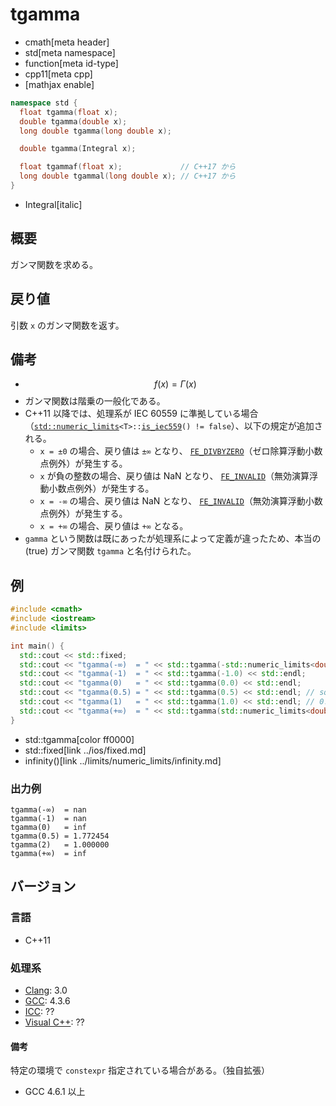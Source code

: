 # tgamma
* cmath[meta header]
* std[meta namespace]
* function[meta id-type]
* cpp11[meta cpp]
* [mathjax enable]

```cpp
namespace std {
  float tgamma(float x);
  double tgamma(double x);
  long double tgamma(long double x);

  double tgamma(Integral x);

  float tgammaf(float x);             // C++17 から
  long double tgammal(long double x); // C++17 から
}
```
* Integral[italic]

## 概要
ガンマ関数を求める。


## 戻り値
引数 `x` のガンマ関数を返す。


## 備考
- $$ f(x) = \Gamma (x) $$
- ガンマ関数は階乗の一般化である。
- C++11 以降では、処理系が IEC 60559 に準拠している場合（[`std::numeric_limits`](../limits/numeric_limits.md)`<T>::`[`is_iec559`](../limits/numeric_limits/is_iec559.md)`() != false`）、以下の規定が追加される。
    - `x = ±0` の場合、戻り値は `±∞` となり、
    [`FE_DIVBYZERO`](../cfenv/fe_divbyzero.md)（ゼロ除算浮動小数点例外）が発生する。
    - `x` が負の整数の場合、戻り値は NaN となり、
    [`FE_INVALID`](../cfenv/fe_invalid.md)（無効演算浮動小数点例外）が発生する。
    - `x = -∞` の場合、戻り値は NaN となり、
    [`FE_INVALID`](../cfenv/fe_invalid.md)（無効演算浮動小数点例外）が発生する。
    - `x = +∞` の場合、戻り値は `+∞` となる。
- `gamma` という関数は既にあったが処理系によって定義が違ったため、本当の (true) ガンマ関数 `tgamma` と名付けられた。


## 例
```cpp example
#include <cmath>
#include <iostream>
#include <limits>

int main() {
  std::cout << std::fixed;
  std::cout << "tgamma(-∞)  = " << std::tgamma(-std::numeric_limits<double>::infinity()) << std::endl;
  std::cout << "tgamma(-1)  = " << std::tgamma(-1.0) << std::endl;
  std::cout << "tgamma(0)   = " << std::tgamma(0.0) << std::endl;
  std::cout << "tgamma(0.5) = " << std::tgamma(0.5) << std::endl; // sqrt(pi)
  std::cout << "tgamma(1)   = " << std::tgamma(1.0) << std::endl; // 0!
  std::cout << "tgamma(+∞)  = " << std::tgamma(std::numeric_limits<double>::infinity()) << std::endl;
}
```
* std::tgamma[color ff0000]
* std::fixed[link ../ios/fixed.md]
* infinity()[link ../limits/numeric_limits/infinity.md]

### 出力例
```
tgamma(-∞)  = nan
tgamma(-1)  = nan
tgamma(0)   = inf
tgamma(0.5) = 1.772454
tgamma(2)   = 1.000000
tgamma(+∞)  = inf
```

## バージョン
### 言語
- C++11

### 処理系
- [Clang](/implementation.md#clang): 3.0
- [GCC](/implementation.md#gcc): 4.3.6
- [ICC](/implementation.md#icc): ??
- [Visual C++](/implementation.md#visual_cpp): ??

#### 備考
特定の環境で `constexpr` 指定されている場合がある。（独自拡張）

- GCC 4.6.1 以上
